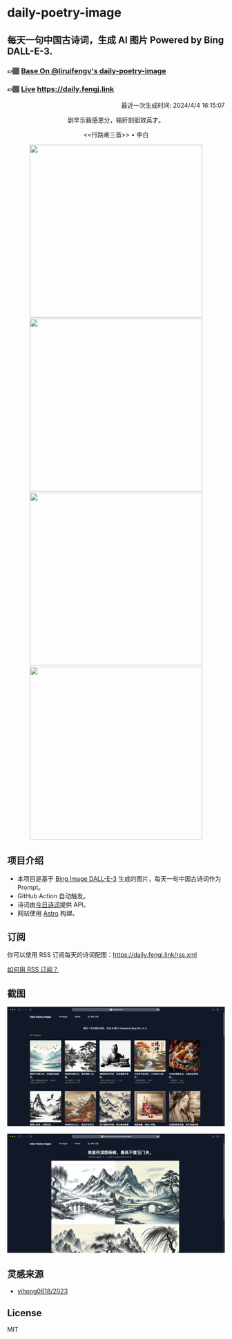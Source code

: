 
# daily-poetry-image

## 每天一句中国古诗词，生成 AI 图片 Powered by Bing DALL-E-3.

### 👉🏽 [Base On @liruifengv's daily-poetry-image](https://github.com/liruifengv/daily-poetry-image)

### 👉🏽 [Live](https://daily.fengj.link) https://daily.fengj.link

<p align="right">
  最近一次生成时间: 2024/4/4 16:15:07
</p>
<p align="center">
剧辛乐毅感恩分，输肝剖胆效英才。
</p>
<p align="center">
<<行路难三首>> • 李白
</p>
<p align="center">
<img src="https://tse2.mm.bing.net/th/id/OIG3.Nx.JezGk8S4FjbhKL_SJ" height="400" width="400" />
<img src="https://tse4.mm.bing.net/th/id/OIG3.ufVIJw4rURRvo9EBtgzK" height="400" width="400" />
<img src="https://tse3.mm.bing.net/th/id/OIG3.hJ6baIOIBpjEgv7L0UBt" height="400" width="400" />
<img src="https://tse2.mm.bing.net/th/id/OIG3.x7Tf6QzEntUqaTKnwbz_" height="400" width="400" />
</p>

## 项目介绍

-   本项目是基于 [Bing Image DALL-E-3](https://www.bing.com/images/create) 生成的图片，每天一句中国古诗词作为 Prompt。
-   GitHub Action 自动触发。
-   诗词由[今日诗词](https://www.jinrishici.com/)提供 API。
-   网站使用 [Astro](https://astro.build) 构建。

## 订阅

你可以使用 RSS 订阅每天的诗词配图：https://daily.fengj.link/rss.xml

[如何用 RSS 订阅？](https://zhuanlan.zhihu.com/p/55026716)

## 截图

![图片列表](./screenshots/Snipaste_2023-12-28_21-00-26.png)

![图片详情](./screenshots/Snipaste_2023-12-28_21-00-53.png)

## 灵感来源

-   [yihong0618/2023](https://github.com/yihong0618/2023)

## License

MIT
